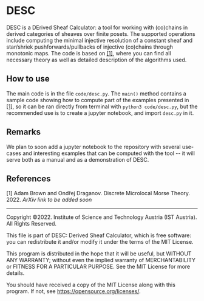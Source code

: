 # DESC
DESC is a DErived Sheaf Calculator: a tool for working with (co)chains in derived categories of sheaves over finite posets. The supported operations include computing the minimal injective resolution of a constant sheaf and star/shriek pushforwards/pullbacks of injective (co)chains through monotonic maps. The code is based on [[1]](BrDr), where you can find all necessary theory as well as detailed description of the algorithms used.

## How to use

The main code is in the file `code/desc.py`. The `main()` method contains a sample code showing how to compute part of the examples presented in [[1]](BrDr), so it can be ran directly from terminal with `python3 code/desc.py`, but the recommended use is to create a jupyter notebook, and import `desc.py` in it.

## Remarks

We plan to soon add a jupyter notebook to the repository with several use-cases and interesting examples that can be computed with the tool -- it will serve both as a manual and as a demonstration of DESC.

## References
<a id="BrDr">[1]</a> 
Adam Brown and Ondřej Draganov.
Discrete Microlocal Morse Theory.
2022.
_ArXiv link to be added soon_




--------------------------------------------------

Copyright ©2022. Institute of Science and Technology Austria (IST Austria). All Rights Reserved.

This file is part of DESC: Derived Sheaf Calculator, which is free software: you can redistribute it and/or modify it under the terms of the MIT License.
 
This program is distributed in the hope that it will be useful, but WITHOUT ANY WARRANTY; without even the implied warranty of MERCHANTABILITY or FITNESS FOR A PARTICULAR PURPOSE. See the MIT License for more details.
 
You should have received a copy of the MIT License along with this program. If not, see <https://opensource.org/licenses/>.
